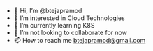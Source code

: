 - 👋 Hi, I’m @btejapramod
- 👀 I’m interested in Cloud Technologies 
- 🌱 I’m currently learning K8S
- 💞️ I’m not looking to collaborate for now
- 📫 How to reach me btejapramod@gmail.com

<!---
teja-cloudnative is a ✨ special ✨ repository because its `README.md` (this file) appears on your GitHub profile.
You can click the Preview link to take a look at your changes.
--->
